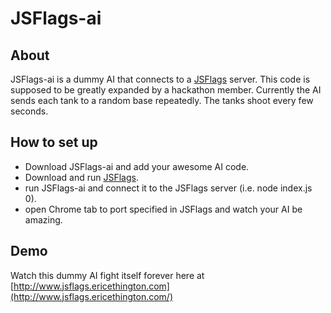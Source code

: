 # JSFlags-ai

## About
JSFlags-ai is a dummy AI that connects to a [JSFlags](https://github.com/erceth/jsflags) server.  This code is supposed to be greatly expanded by a hackathon member.  Currently the AI sends each tank to a random base repeatedly.  The tanks shoot every few seconds.

## How to set up
- Download JSFlags-ai and add your awesome AI code.
- Download and run [JSFlags](https://github.com/erceth/jsflags).
- run JSFlags-ai and connect it to the JSFlags server (i.e. node index.js 0).
- open Chrome tab to port specified in JSFlags and watch your AI be amazing.

## Demo
Watch this dummy AI fight itself forever here at [http://www.jsflags.ericethington.com](http://www.jsflags.ericethington.com/)
